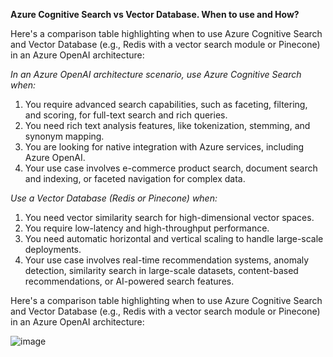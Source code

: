**Azure Cognitive Search vs Vector Database. When to use and How?**

Here's a comparison table highlighting when to use Azure Cognitive Search and Vector Database (e.g., Redis with a vector search module or Pinecone) in an Azure OpenAI architecture:

*In an Azure OpenAI architecture scenario, use Azure Cognitive Search when:*

1. You require advanced search capabilities, such as faceting, filtering, and scoring, for full-text search and rich queries.
2. You need rich text analysis features, like tokenization, stemming, and synonym mapping.
3. You are looking for native integration with Azure services, including Azure OpenAI.
4. Your use case involves e-commerce product search, document search and indexing, or faceted navigation for complex data.

*Use a Vector Database (Redis or Pinecone) when:*

1. You need vector similarity search for high-dimensional vector spaces.
2. You require low-latency and high-throughput performance.
3. You need automatic horizontal and vertical scaling to handle large-scale deployments.
4. Your use case involves real-time recommendation systems, anomaly detection, similarity search in large-scale datasets, content-based recommendations, or AI-powered search features.

Here's a comparison table highlighting when to use Azure Cognitive Search and Vector Database (e.g., Redis with a vector search module or Pinecone) in an Azure OpenAI architecture:

![image](https://user-images.githubusercontent.com/13455341/236362151-c34a572c-742d-4be8-9ab2-b932a2d5dd56.png)
